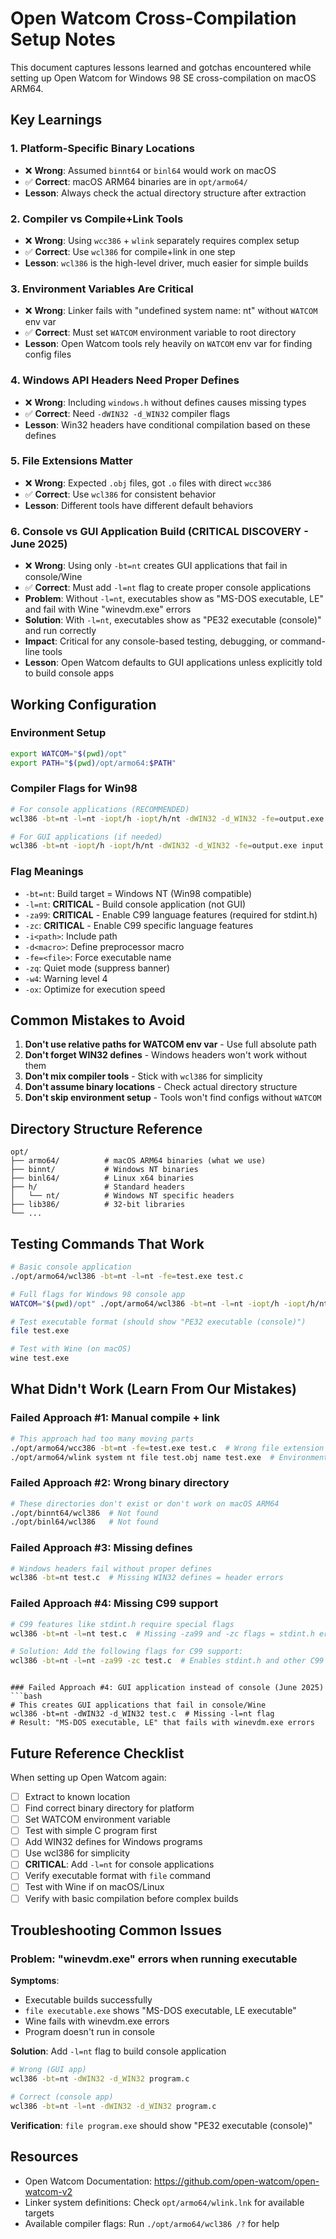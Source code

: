 # Open Watcom Cross-Compilation Setup Notes

This document captures lessons learned and gotchas encountered while setting up Open Watcom for Windows 98 SE cross-compilation on macOS ARM64.

## Key Learnings

### 1. Platform-Specific Binary Locations
- ❌ **Wrong**: Assumed `binnt64` or `binl64` would work on macOS
- ✅ **Correct**: macOS ARM64 binaries are in `opt/armo64/`
- **Lesson**: Always check the actual directory structure after extraction

### 2. Compiler vs Compile+Link Tools
- ❌ **Wrong**: Using `wcc386` + `wlink` separately requires complex setup
- ✅ **Correct**: Use `wcl386` for compile+link in one step
- **Lesson**: `wcl386` is the high-level driver, much easier for simple builds

### 3. Environment Variables Are Critical
- ❌ **Wrong**: Linker fails with "undefined system name: nt" without `WATCOM` env var
- ✅ **Correct**: Must set `WATCOM` environment variable to root directory
- **Lesson**: Open Watcom tools rely heavily on `WATCOM` env var for finding config files

### 4. Windows API Headers Need Proper Defines
- ❌ **Wrong**: Including `windows.h` without defines causes missing types
- ✅ **Correct**: Need `-dWIN32 -d_WIN32` compiler flags
- **Lesson**: Win32 headers have conditional compilation based on these defines

### 5. File Extensions Matter
- ❌ **Wrong**: Expected `.obj` files, got `.o` files with direct `wcc386`
- ✅ **Correct**: Use `wcl386` for consistent behavior
- **Lesson**: Different tools have different default behaviors

### 6. Console vs GUI Application Build (CRITICAL DISCOVERY - June 2025)
- ❌ **Wrong**: Using only `-bt=nt` creates GUI applications that fail in console/Wine
- ✅ **Correct**: Must add `-l=nt` flag to create proper console applications
- **Problem**: Without `-l=nt`, executables show as "MS-DOS executable, LE" and fail with Wine "winevdm.exe" errors
- **Solution**: With `-l=nt`, executables show as "PE32 executable (console)" and run correctly
- **Impact**: Critical for any console-based testing, debugging, or command-line tools
- **Lesson**: Open Watcom defaults to GUI applications unless explicitly told to build console apps

## Working Configuration

### Environment Setup
```bash
export WATCOM="$(pwd)/opt"
export PATH="$(pwd)/opt/armo64:$PATH"
```

### Compiler Flags for Win98
```bash
# For console applications (RECOMMENDED)
wcl386 -bt=nt -l=nt -iopt/h -iopt/h/nt -dWIN32 -d_WIN32 -fe=output.exe input.c

# For GUI applications (if needed)
wcl386 -bt=nt -iopt/h -iopt/h/nt -dWIN32 -d_WIN32 -fe=output.exe input.c
```

### Flag Meanings
- `-bt=nt`: Build target = Windows NT (Win98 compatible)
- `-l=nt`: **CRITICAL** - Build console application (not GUI)
- `-za99`: **CRITICAL** - Enable C99 language features (required for stdint.h)
- `-zc`: **CRITICAL** - Enable C99 specific language features
- `-i<path>`: Include path
- `-d<macro>`: Define preprocessor macro
- `-fe=<file>`: Force executable name
- `-zq`: Quiet mode (suppress banner)
- `-w4`: Warning level 4
- `-ox`: Optimize for execution speed

## Common Mistakes to Avoid

1. **Don't use relative paths for WATCOM env var** - Use full absolute path
2. **Don't forget WIN32 defines** - Windows headers won't work without them
3. **Don't mix compiler tools** - Stick with `wcl386` for simplicity
4. **Don't assume binary locations** - Check actual directory structure
5. **Don't skip environment setup** - Tools won't find configs without `WATCOM`

## Directory Structure Reference
```
opt/
├── armo64/          # macOS ARM64 binaries (what we use)
├── binnt/           # Windows NT binaries
├── binl64/          # Linux x64 binaries
├── h/               # Standard headers
│   └── nt/          # Windows NT specific headers
├── lib386/          # 32-bit libraries
└── ...
```

## Testing Commands That Work
```bash
# Basic console application
./opt/armo64/wcl386 -bt=nt -l=nt -fe=test.exe test.c

# Full flags for Windows 98 console app
WATCOM="$(pwd)/opt" ./opt/armo64/wcl386 -bt=nt -l=nt -iopt/h -iopt/h/nt -dWIN32 -d_WIN32 -fe=test.exe test.c

# Test executable format (should show "PE32 executable (console)")
file test.exe

# Test with Wine (on macOS)
wine test.exe
```

## What Didn't Work (Learn From Our Mistakes)

### Failed Approach #1: Manual compile + link
```bash
# This approach had too many moving parts
./opt/armo64/wcc386 -bt=nt -fe=test.exe test.c  # Wrong file extension issues
./opt/armo64/wlink system nt file test.obj name test.exe  # Environment issues
```

### Failed Approach #2: Wrong binary directory
```bash
# These directories don't exist or don't work on macOS ARM64
./opt/binnt64/wcl386  # Not found
./opt/binl64/wcl386   # Not found
```

### Failed Approach #3: Missing defines
```bash
# Windows headers fail without proper defines
wcl386 -bt=nt test.c  # Missing WIN32 defines = header errors
```

### Failed Approach #4: Missing C99 support
```bash
# C99 features like stdint.h require special flags
wcl386 -bt=nt -l=nt test.c  # Missing -za99 and -zc flags = stdint.h errors

# Solution: Add the following flags for C99 support:
wcl386 -bt=nt -l=nt -za99 -zc test.c  # Enables stdint.h and other C99 features
```
```

### Failed Approach #4: GUI application instead of console (June 2025)
```bash
# This creates GUI applications that fail in console/Wine
wcl386 -bt=nt -dWIN32 -d_WIN32 test.c  # Missing -l=nt flag
# Result: "MS-DOS executable, LE" that fails with winevdm.exe errors
```

## Future Reference Checklist

When setting up Open Watcom again:
- [ ] Extract to known location
- [ ] Find correct binary directory for platform
- [ ] Set WATCOM environment variable
- [ ] Test with simple C program first
- [ ] Add WIN32 defines for Windows programs
- [ ] Use wcl386 for simplicity
- [ ] **CRITICAL**: Add `-l=nt` for console applications
- [ ] Verify executable format with `file` command
- [ ] Test with Wine if on macOS/Linux
- [ ] Verify with basic compilation before complex builds

## Troubleshooting Common Issues

### Problem: "winevdm.exe" errors when running executable
**Symptoms**: 
- Executable builds successfully
- `file executable.exe` shows "MS-DOS executable, LE executable"  
- Wine fails with winevdm.exe errors
- Program doesn't run in console

**Solution**: Add `-l=nt` flag to build console application
```bash
# Wrong (GUI app)
wcl386 -bt=nt -dWIN32 -d_WIN32 program.c

# Correct (console app)  
wcl386 -bt=nt -l=nt -dWIN32 -d_WIN32 program.c
```

**Verification**: `file program.exe` should show "PE32 executable (console)"

## Resources

- Open Watcom Documentation: https://github.com/open-watcom/open-watcom-v2
- Linker system definitions: Check `opt/armo64/wlink.lnk` for available targets
- Available compiler flags: Run `./opt/armo64/wcl386 /?` for help
